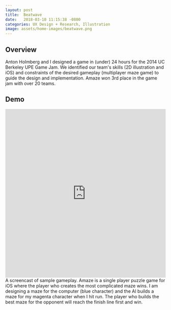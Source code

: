 ```yaml
---
layout: post
title:  Beatwave
date:   2018-03-10 11:15:38 -0800
categories: UX Design + Research, Illustration
image: assets/home-images/beatwave.png
---
```

## Overview
Anton Holmberg and I designed a game in (under) 24 hours for the 2014 UC Berkeley UPE Game Jam. We identified our team's skills (2D illustration and iOS) and constraints of the desired gameplay (multiplayer maze game) to guide the design and implementation. Amaze won 3rd place in the game jam with over 20 teams.

## Demo

 <iframe style = "width:100%;height:530px;margin-left:auto;margin-right:auto;display:block;" src="https://www.youtube.com/embed/zko-D2gcc5c" frameborder="0" allowfullscreen></iframe><figcaption><span>A screencast of sample gameplay. Amaze is a single player puzzle game for iOS where the player who creates the most complicated maze wins. I am designing a maze for the computer (blue character) and the AI builds a maze for my magenta character when I hit run.  The player who builds the best maze for the opponent will reach the finish line first and win.</span></figcaption>
 </EMBED>